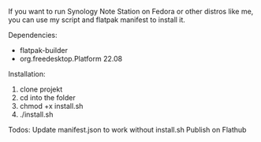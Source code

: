 If you want to run Synology Note Station on Fedora or other distros like me,
you can use my script and flatpak manifest to install it.

Dependencies:
- flatpak-builder
- org.freedesktop.Platform 22.08

Installation:
1. clone projekt 
2. cd into the folder
3. chmod +x install.sh
4. ./install.sh

Todos:
Update manifest.json to work without install.sh
Publish on Flathub
